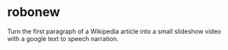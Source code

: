 # robonew
Turn the first paragraph of a Wikipedia article into a small slideshow video with a google text to speech narration.
